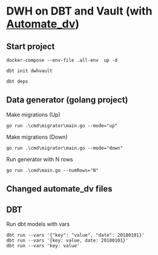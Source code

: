 # DWH on DBT and Vault (with [Automate_dv](https://automate-dv.readthedocs.io/en/latest/))

## Start project
```
docker-compose --env-file .all-env  up -d 
```
```
dbt init dwhvault
```
```
dbt deps 
```

## Data generator (golang project)
Make migrations (Up)
```
go run .\cmd\migrator\main.go --mode="up"
```
Make migrations (Down)
```
go run .\cmd\migrator\main.go --mode="down"
```
Run generator with N rows
```
go run .\cmd\main.go --numRows="N"
```

## Changed automate_dv files


## DBT
Run dbt models with vars
```
dbt run --vars '{"key": "value", "date": 20180101}'
dbt run --vars '{key: value, date: 20180101}'
dbt run --vars 'key: value'
```